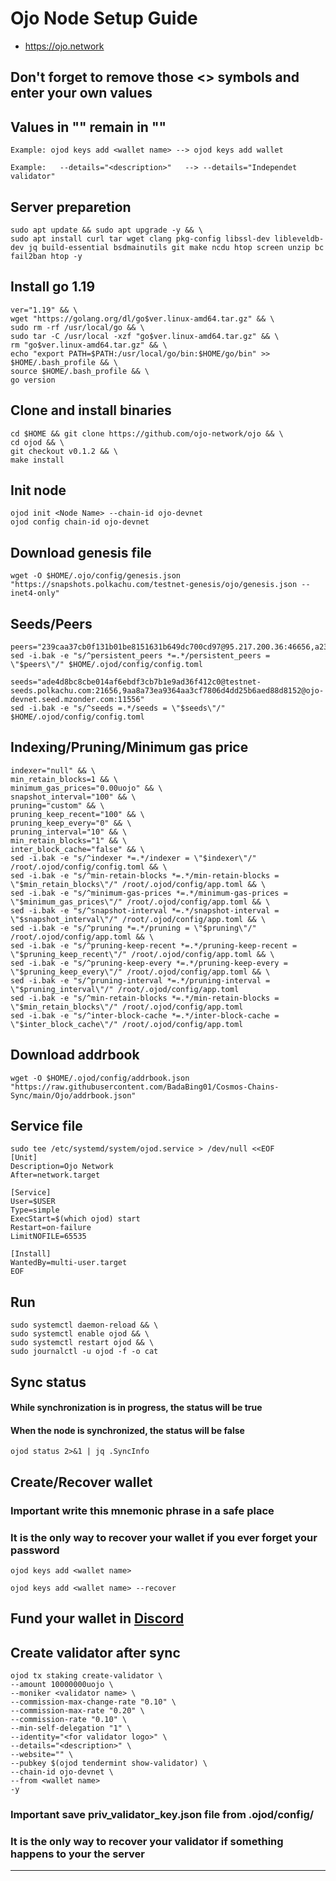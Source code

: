 # Ojo Node Setup Guide
* https://ojo.network

## Don't forget to remove those <> symbols and enter your own values
## Values in "" remain in ""
```
Example: ojod keys add <wallet name> --> ojod keys add wallet

Example:   --details="<description>"   --> --details="Independet validator"
```

## Server preparetion
```
sudo apt update && sudo apt upgrade -y && \
sudo apt install curl tar wget clang pkg-config libssl-dev libleveldb-dev jq build-essential bsdmainutils git make ncdu htop screen unzip bc fail2ban htop -y
```
## Install go 1.19
```
ver="1.19" && \
wget "https://golang.org/dl/go$ver.linux-amd64.tar.gz" && \
sudo rm -rf /usr/local/go && \
sudo tar -C /usr/local -xzf "go$ver.linux-amd64.tar.gz" && \
rm "go$ver.linux-amd64.tar.gz" && \
echo "export PATH=$PATH:/usr/local/go/bin:$HOME/go/bin" >> $HOME/.bash_profile && \
source $HOME/.bash_profile && \
go version
```
## Clone and install binaries
```
cd $HOME && git clone https://github.com/ojo-network/ojo && \
cd ojod && \
git checkout v0.1.2 && \
make install
```
## Init node
```
ojod init <Node Name> --chain-id ojo-devnet
ojod config chain-id ojo-devnet
```
## Download genesis file
```
wget -O $HOME/.ojo/config/genesis.json "https://snapshots.polkachu.com/testnet-genesis/ojo/genesis.json --inet4-only"
```
## Seeds/Peers
```
peers="239caa37cb0f131b01be8151631b649dc700cd97@95.217.200.36:46656,a23cc4cbb09108bc9af380083108262454539aeb@35.215.116.65:26656,b0968b57bcb5e527230ef3cfa3f65d5f1e4647dd@35.212.224.95:26656,8671c2dbbfd918374292e2c760704414d853f5b7@35.215.121.109:26656,62fa77951a7c8f323c0499fff716cd86932d8996@65.108.199.36:24214,b6b4a4c720c4b4a191f0c5583cc298b545c330df@65.109.28.219:21656,2c40b0aedc41b7c1b20c7c243dd5edd698428c41@138.201.85.176:26696,7ee8ece35c778418302ac085817d835b67043871@116.203.245.212:26656,5af3d50dcc231884f3d3da3e3caecb0deef1dc5b@142.132.134.112:25356,9edc978fd53c8718ef0cafe62ed8ae23b4603102@136.243.103.32:36656,3d11a6c7a5d4b3c5752be0c252c557ed4acc2c30@167.235.57.142:36656,2691bb6b296b951400d871c8d0bd94a3a1cdbd52@65.109.93.152:33656,c37e444f67af17545393ad16930cd68dc7e3fd08@95.216.7.169:61156,ffe2d5ecb614762d5a1723f5f8b00d3feb6eb091@5.9.13.234:26686,7416a65de3cc548a537dbb8bdf93dbd83fe401d2@78.107.234.44:26656,cbe534c7d012e9eb4e71a5573aee8acc1adf4bc6@65.108.41.172:28056,9bcec17faba1b8f6583d37103f20bd9b968ac857@38.146.3.230:21656,fbeb2b37fe139399d7513219e25afd9eb8f81f4f@65.21.170.3:38656,ac5089a8789736e2bc3eee0bf79ca04e22202bef@162.55.80.116:29656,1145755896d6a3e9df2f130cc2cbd223cdb206f0@209.145.53.163:29656,e54b02d103f1fcf5189a86abe542670979d2029d@65.109.85.170:58656,311b3a8649a24e4a816284b92f2f3af30ac292d7@51.195.89.114:21156,408ee86160af26ee7204d220498e80638f7874f4@161.97.109.47:38656,bd35cfd5bfbea4c2a63e893860d4f9a7d880957c@213.239.217.52:45656,3aeec94e9567c66ad6bb76b496aff6d55fd53d32@65.109.171.22:26656"
sed -i.bak -e "s/^persistent_peers *=.*/persistent_peers = \"$peers\"/" $HOME/.ojod/config/config.toml

seeds="ade4d8bc8cbe014af6ebdf3cb7b1e9ad36f412c0@testnet-seeds.polkachu.com:21656,9aa8a73ea9364aa3cf7806d4dd25b6aed88d8152@ojo-devnet.seed.mzonder.com:11556"
sed -i.bak -e "s/^seeds =.*/seeds = \"$seeds\"/" $HOME/.ojod/config/config.toml
```
## Indexing/Pruning/Minimum gas price
```
indexer="null" && \
min_retain_blocks=1 && \
minimum_gas_prices="0.00uojo" && \
snapshot_interval="100" && \
pruning="custom" && \
pruning_keep_recent="100" && \
pruning_keep_every="0" && \
pruning_interval="10" && \
min_retain_blocks="1" && \
inter_block_cache="false" && \
sed -i.bak -e "s/^indexer *=.*/indexer = \"$indexer\"/" /root/.ojod/config/config.toml && \
sed -i.bak -e "s/^min-retain-blocks *=.*/min-retain-blocks = \"$min_retain_blocks\"/" /root/.ojod/config/app.toml && \
sed -i.bak -e "s/^minimum-gas-prices *=.*/minimum-gas-prices = \"$minimum_gas_prices\"/" /root/.ojod/config/app.toml && \
sed -i.bak -e "s/^snapshot-interval *=.*/snapshot-interval = \"$snapshot_interval\"/" /root/.ojod/config/app.toml && \
sed -i.bak -e "s/^pruning *=.*/pruning = \"$pruning\"/" /root/.ojod/config/app.toml && \
sed -i.bak -e "s/^pruning-keep-recent *=.*/pruning-keep-recent = \"$pruning_keep_recent\"/" /root/.ojod/config/app.toml && \
sed -i.bak -e "s/^pruning-keep-every *=.*/pruning-keep-every = \"$pruning_keep_every\"/" /root/.ojod/config/app.toml && \
sed -i.bak -e "s/^pruning-interval *=.*/pruning-interval = \"$pruning_interval\"/" /root/.ojod/config/app.toml
sed -i.bak -e "s/^min-retain-blocks *=.*/min-retain-blocks = \"$min_retain_blocks\"/" /root/.ojod/config/app.toml
sed -i.bak -e "s/^inter-block-cache *=.*/inter-block-cache = \"$inter_block_cache\"/" /root/.ojod/config/app.toml
```
## Download addrbook
```
wget -O $HOME/.ojod/config/addrbook.json "https://raw.githubusercontent.com/BadaBing01/Cosmos-Chains-Sync/main/Ojo/addrbook.json"
```
## Service file
```
sudo tee /etc/systemd/system/ojod.service > /dev/null <<EOF
[Unit]
Description=Ojo Network
After=network.target

[Service]
User=$USER
Type=simple
ExecStart=$(which ojod) start
Restart=on-failure
LimitNOFILE=65535

[Install]
WantedBy=multi-user.target
EOF
```
## Run
```
sudo systemctl daemon-reload && \
sudo systemctl enable ojod && \
sudo systemctl restart ojod && \
sudo journalctl -u ojod -f -o cat
```
## Sync status
#### While synchronization is in progress, the status will be true
#### When the node is synchronized, the status will be false
```
ojod status 2>&1 | jq .SyncInfo
```
## Create/Recover wallet
### Important write this mnemonic phrase in a safe place
### It is the only way to recover your wallet if you ever forget your password
```
ojod keys add <wallet name>

ojod keys add <wallet name> --recover
```
## Fund your wallet in [Discord](https://discord.gg/cny8VYM7q3)
## Create validator after sync
```
ojod tx staking create-validator \
--amount 10000000uojo \
--moniker <validator name> \
--commission-max-change-rate "0.10" \
--commission-max-rate "0.20" \
--commission-rate "0.10" \
--min-self-delegation "1" \
--identity="<for validator logo>" \
--details="<description>" \
--website="" \
--pubkey $(ojod tendermint show-validator) \
--chain-id ojo-devnet \
--from <wallet name>
-y
```
### Important save priv_validator_key.json file from .ojod/config/
### It is the only way to recover your validator if something happens to your the server
___
